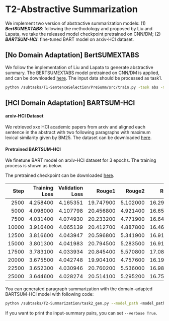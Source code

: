 # T2-Abstractive Summarization

We implement two version of abstractive summarization models: (1) ***BertSUMEXTABS***: following the methodology and proposed by Liu and Lapata, we take the released model checkpoint pretrained on CNN/DM; (2) ***BARTSUM-HCI***: fine-tuned BART model on arxiv-HCI dataset. 

## [No Domain Adaptation] BertSUMEXTABS

We follow the implementation of Liu and Lapata to generate abstractive summary. The BERTSUMEXTABS model pretrained on CNN/DM is applied, and can be downloaded [here](https://drive.google.com/open?id=1kKWoV0QCbeIuFt85beQgJ4v0lujaXobJ). The input data should be processed as task1.

```bash
python /subtasks/T1-SentenceSelection/PreSumm/src/train.py -task abs -mode test_text -text_src <input file for task1> -test_batch_size 8 -log_file <log file path> -test_from <pretrained model ckpt> -sep_optim true -use_interval true -visible_gpus 0 -max_pos 512 -max_length 500 -alpha 0.95 -min_length 50 -result_path <output path>
```

## [HCI Domain Adaptation] BARTSUM-HCI

#### arxiv-HCI Dataset

We retrieved xxx HCI academic papers from arxiv and aligned each sentence in the abstract with two following paragraphs with maximum lexical similarity given by BM25. The dataset can be downloaded [here](https://drive.google.com/drive/folders/1BA8gwoV4d2k50dDnaurEVrIKj9Ip2C54?usp=sharing). 

#### Pretrained BARTSUM-HCI

We finetune BART model on arxiv-HCI dataset for 3 epochs. The training process is shown as below.

The pretrained checkpoint can be downloaded [here](https://drive.google.com/drive/folders/1B_fQGWLUwtneD5ifVBvSrFEJ9OIkP9jr?usp=sharing).

|  Step | Training Loss | Validation Loss |    Rouge1 |   Rouge2 |    Rougel | Rougelsum |   Gen Len |
| ----: | ------------: | --------------: | --------: | -------: | --------: | --------: | --------: |
|  2500 |      4.258400 |        4.165351 | 19.747900 | 5.102000 | 16.290200 | 16.305200 | 19.778500 |
|  5000 |      4.098000 |        4.107798 | 20.456800 | 4.921400 | 16.658200 | 16.692300 | 19.818400 |
|  7500 |      4.031400 |        4.074930 | 20.233200 | 4.771900 | 16.647100 | 16.648800 | 19.770300 |
| 10000 |      3.916400 |        4.065139 | 20.412700 | 4.887800 | 16.460400 | 16.477400 | 19.740000 |
| 12500 |      3.816600 |        4.043947 | 20.596800 | 5.341900 | 16.919000 | 16.931500 | 19.797800 |
| 15000 |      3.801300 |        4.041983 | 20.794500 | 5.283500 | 16.916300 | 16.952200 | 19.768900 |
| 17500 |      3.783100 |        4.033934 | 20.845400 | 5.570800 | 17.083900 | 17.101700 | 19.810200 |
| 20000 |      3.675500 |        4.042748 | 19.904100 | 4.757600 | 16.196200 | 16.185900 | 19.771700 |
| 22500 |      3.652300 |        4.030946 | 20.760200 | 5.536000 | 16.983300 | 17.000800 | 19.764800 |
| 25000 |      3.644600 |        4.028274 | 20.514100 | 5.295200 | 16.753900 | 16.752400 | 19.756500 |



You can generated paragraph summarization with the domain-adapted BARTSUM-HCI model with following code:

```bash
python /subtasks/T2-Summarization/task2_gen.py --model_path <model_path> --datapath <input_path (csv/pkl)> --output_path <output_path> --device cuda
```

 If you want to print the input-summary pairs, you can set `--verbose True`.


